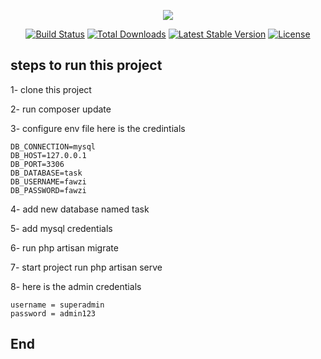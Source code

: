 <p align="center"><img src="https://laravel.com/assets/img/components/logo-laravel.svg"></p>

<p align="center">
<a href="https://travis-ci.org/laravel/framework"><img src="https://travis-ci.org/laravel/framework.svg" alt="Build Status"></a>
<a href="https://packagist.org/packages/laravel/framework"><img src="https://poser.pugx.org/laravel/framework/d/total.svg" alt="Total Downloads"></a>
<a href="https://packagist.org/packages/laravel/framework"><img src="https://poser.pugx.org/laravel/framework/v/stable.svg" alt="Latest Stable Version"></a>
<a href="https://packagist.org/packages/laravel/framework"><img src="https://poser.pugx.org/laravel/framework/license.svg" alt="License"></a>
</p>

## steps to run this project
1- clone this project 

2- run composer update

3- configure env file here is the credintials

    DB_CONNECTION=mysql
    DB_HOST=127.0.0.1
    DB_PORT=3306
    DB_DATABASE=task
    DB_USERNAME=fawzi
    DB_PASSWORD=fawzi
    
4- add new database named task

5- add mysql credentials

6- run php artisan migrate

7- start project run php artisan serve

8- here is the admin credentials

    username = superadmin
    password = admin123
    
## End